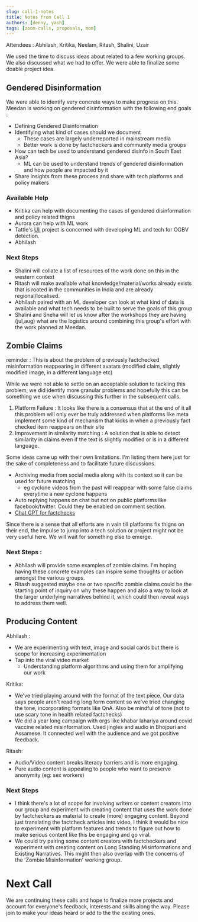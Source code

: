 ```yaml
---
slug: call-1-notes
title: Notes from Call 1
authors: [denny, yash]
tags: [zoom-calls, proposals, mom]
---
```


Attendees : Abhilash, Kritika, Neelam, Ritash, Shalini, Uzair

We used the time to discuss ideas about related to a few working groups. We also discussed what we had to offer. We were able to finalize some doable project idea.

## Gendered Disinformation

We were able to identify very concrete ways to make progress on this.
Meedan is working on gendered disinformation with the following end goals :

- Defining Gendered Disinformation
- Identifying what kind of cases should we document
  - These cases are largely underreported in mainstream media
  - Better work is done by factcheckers and community media groups
- How can tech be used to understand gendered disinfo in South East Asia?
  - ML can be used to understand trends of gendered disinformation and how people are impacted by it
- Share insights from these process and share with tech platforms and policy makers

### Available Help

- Kritika can help with documenting the cases of gendered disinformation and policy related thigns
- Aurora can help with ML work
- Tattle's [Uli](https://uli.tattle.co.in/) project is concerned with developing ML and tech for OGBV detection.
- Abhilash

### Next Steps

- Shalini will collate a list of resources of the work done on this in the western context
- Ritash will make available what knowledge/material/works already exists that is rooted in the communities in India and are already regional/localised.
- Abhilash paired with an ML developer can look at what kind of data is available and what tech needs to be built to serve the goals of this group
- Shalini and Sneha will let us know after the workshops they are having (jul,aug) what
  are the logistics around combining this group's effort with the work planned at Meedan.

## Zombie Claims

reminder : This is about the problem of previously factchecked misinformation reappearing in different avatars (modified claim, slightly modified image, in a different language etc)

While we were not able to settle on an acceptable solution to tackling this problem, we did identify more granular problems and hopefully this can be something we use when discussing this further in the subsequent calls.

1. Platform Failure :
   It looks like there is a consensus that at the end of it all this problem will only ever be truly addressed when platforms like meta implement some kind of mechanism that kicks in when a previously fact checked item reappears on their site
2. Improvement in similarity matching :
   A solution that is able to detect similarity in claims even if the text is slightly modified or is in a different language.

Some ideas came up with their own limitations. I'm listing them here just for the sake of completeness and to facilitate future discussions.

- Archiving media from social media along with its context so it can be used for future matching
  - eg cyclone videos from the past will reappear with some false claims everytime a new cyclone happens
- Auto replying happens on chat but not on public platforms like facebook/twitter. Could they be enabled on comment section.
- [Chat GPT for factchecks](/docs/proposals/chatgpt-for-zombie-claims)

Since there is a sense that all efforts are in vain till platforms fix thigns on their end, the impulse to jump into a tech solution or project might not be very useful here. We will wait for something else to emerge.

### Next Steps :

- Abhilash will provide some examples of zombie claims. I'm hoping having these concrete examples can inspire some thoughts or action amongst the various groups.
- Ritash suggested maybe one or two specific zombie claims could be the starting point of inquiry on why these happen and also a way to look at the larger underlying narratives behind it, which could then reveal ways to address them well.

## Producing Content

Abhilash :

- We are experimenting with text, image and social cards but there is scope for increasing experimentation
- Tap into the viral video market
  - Understanding platform algorithms and using them for amplifying our work

Kritika:

- We've tried playing around with the format of the text piece. Our data says people aren't reading long form content so we've tried changing the tone, incorporating formats like QnA. Also be mindful of tone (not to use scary tone in health related factchecks)
- We did a year long campaign with orgs like khabar lahariya around covid vaccine related misinformation. Used jingles and audio in Bhojpuri and Assamese. It connected well with the audience and we got positive feedback.

Ritash:

- Audio/Video content breaks literacy barriers and is more engaging.
- Pure audio content is appealing to people who want to preserve anonymity (eg: sex workers)

### Next Steps

- I think there's a lot of scope for involving writers or content creators into our group and experiment with creating content that uses the work done by factcheckers as material to create (more) engaging content. Beyond just translating the factcheck articles into video, I think it would be nice to experiment with platform features and trends to figure out how to make serious content like this be engaging and go viral.
- We could try pairing some content creators with factcheckers and experiment with creating content on Long Standing Misinformations and Existing Narratives. This might then also overlap with the concerns of the 'Zombie Misinformation' working group.

# Next Call

We are continuing these calls and hope to finalize more projects and account for everyone's feedback, interests and skills along the way. Please join to make your ideas heard or add to the the existing ones.
